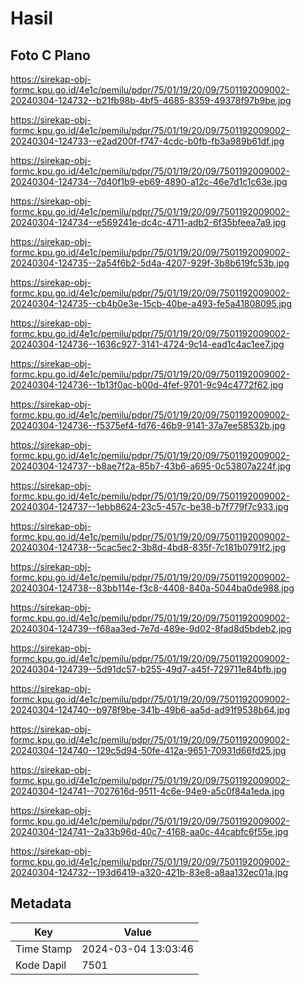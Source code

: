 # Hasil

## Foto C Plano

https://sirekap-obj-formc.kpu.go.id/4e1c/pemilu/pdpr/75/01/19/20/09/7501192009002-20240304-124732--b21fb98b-4bf5-4685-8359-49378f97b9be.jpg

https://sirekap-obj-formc.kpu.go.id/4e1c/pemilu/pdpr/75/01/19/20/09/7501192009002-20240304-124733--e2ad200f-f747-4cdc-b0fb-fb3a989b61df.jpg

https://sirekap-obj-formc.kpu.go.id/4e1c/pemilu/pdpr/75/01/19/20/09/7501192009002-20240304-124734--7d40f1b9-eb69-4890-a12c-46e7d1c1c63e.jpg

https://sirekap-obj-formc.kpu.go.id/4e1c/pemilu/pdpr/75/01/19/20/09/7501192009002-20240304-124734--e569241e-dc4c-4711-adb2-6f35bfeea7a9.jpg

https://sirekap-obj-formc.kpu.go.id/4e1c/pemilu/pdpr/75/01/19/20/09/7501192009002-20240304-124735--2a54f6b2-5d4a-4207-929f-3b8b619fc53b.jpg

https://sirekap-obj-formc.kpu.go.id/4e1c/pemilu/pdpr/75/01/19/20/09/7501192009002-20240304-124735--cb4b0e3e-15cb-40be-a493-fe5a41808095.jpg

https://sirekap-obj-formc.kpu.go.id/4e1c/pemilu/pdpr/75/01/19/20/09/7501192009002-20240304-124736--1636c927-3141-4724-9c14-ead1c4ac1ee7.jpg

https://sirekap-obj-formc.kpu.go.id/4e1c/pemilu/pdpr/75/01/19/20/09/7501192009002-20240304-124736--1b13f0ac-b00d-4fef-9701-9c94c4772f62.jpg

https://sirekap-obj-formc.kpu.go.id/4e1c/pemilu/pdpr/75/01/19/20/09/7501192009002-20240304-124736--f5375ef4-fd76-46b9-9141-37a7ee58532b.jpg

https://sirekap-obj-formc.kpu.go.id/4e1c/pemilu/pdpr/75/01/19/20/09/7501192009002-20240304-124737--b8ae7f2a-85b7-43b6-a695-0c53807a224f.jpg

https://sirekap-obj-formc.kpu.go.id/4e1c/pemilu/pdpr/75/01/19/20/09/7501192009002-20240304-124737--1ebb8624-23c5-457c-be38-b7f779f7c933.jpg

https://sirekap-obj-formc.kpu.go.id/4e1c/pemilu/pdpr/75/01/19/20/09/7501192009002-20240304-124738--5cac5ec2-3b8d-4bd8-835f-7c181b0791f2.jpg

https://sirekap-obj-formc.kpu.go.id/4e1c/pemilu/pdpr/75/01/19/20/09/7501192009002-20240304-124738--83bb114e-f3c8-4408-840a-5044ba0de988.jpg

https://sirekap-obj-formc.kpu.go.id/4e1c/pemilu/pdpr/75/01/19/20/09/7501192009002-20240304-124739--f68aa3ed-7e7d-489e-9d02-8fad8d5bdeb2.jpg

https://sirekap-obj-formc.kpu.go.id/4e1c/pemilu/pdpr/75/01/19/20/09/7501192009002-20240304-124739--5d91dc57-b255-49d7-a45f-729711e84bfb.jpg

https://sirekap-obj-formc.kpu.go.id/4e1c/pemilu/pdpr/75/01/19/20/09/7501192009002-20240304-124740--b978f9be-341b-49b6-aa5d-ad91f9538b64.jpg

https://sirekap-obj-formc.kpu.go.id/4e1c/pemilu/pdpr/75/01/19/20/09/7501192009002-20240304-124740--129c5d94-50fe-412a-9651-70931d66fd25.jpg

https://sirekap-obj-formc.kpu.go.id/4e1c/pemilu/pdpr/75/01/19/20/09/7501192009002-20240304-124741--7027616d-9511-4c6e-94e9-a5c0f84a1eda.jpg

https://sirekap-obj-formc.kpu.go.id/4e1c/pemilu/pdpr/75/01/19/20/09/7501192009002-20240304-124741--2a33b96d-40c7-4168-aa0c-44cabfc6f55e.jpg

https://sirekap-obj-formc.kpu.go.id/4e1c/pemilu/pdpr/75/01/19/20/09/7501192009002-20240304-124732--193d6419-a320-421b-83e8-a8aa132ec01a.jpg


## Metadata

| Key        | Value               |
| ---------- | ------------------- |
| Time Stamp | 2024-03-04 13:03:46 |
| Kode Dapil | 7501                |




